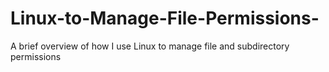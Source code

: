 # Linux-to-Manage-File-Permissions-
A brief overview of how I use Linux to manage file and subdirectory permissions
